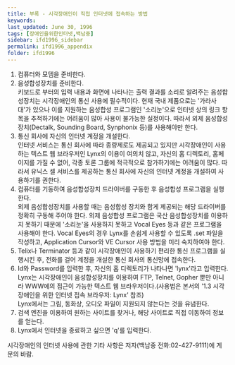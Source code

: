 ```yaml
---
title: 부록 - 시각장애인이 직접 인터넷에 접속하는 방법
keywords: 
last_updated: June 30, 1996
tags: [장애인을위한인터넷,백남중]
sidebar: ifd1996_sidebar
permalink: ifd1996_appendix
folder: ifd1996
---
```


1. 컴퓨터와 모뎀을 준비한다.
2. 음성합성장치를 준비한다.<br>
키보드로 부터의 입력 내용과 화면에 나타나는 출력 결과를 소리로 알려주는 음성합성장치는 시각장애인의 통신 사용에 필수적이다. 현재 국내 제품으로는 '가라사대'가 있으나 이를 지원하는 음성합성 프로그램인 '소리눈'으로 인터넷 상의 링크 항목을 추적하기에는 어려움이 많아 사용이 불가능한 실정이다. 따라서 외제 음성합성장치(Dectalk, Sounding Board, Synphonix 등)를 사용해야만 한다.
3. 통신 회사에 자신의 인터넷 계정을 개설한다.<br>
인터넷 서비스는 통신 회사에 따라 종량제로도 제공되고 있지만 시각장애인이 사용하는 텍스트 웹 브라우저인 Lynx의 이용이 여의치 않고, 자신의 홈 디렉토리, 홈페이지를 가질 수 없어, 각종 토론 그룹에 적극적으로 참가하기에는 어려움이 많다. 따라서 유닉스 셀 서비스를 제공하는 통신 회사에 자신의 인터넷 계정을 개설하여 사용하기를 권한다.
4. 컴퓨터를 기동하여 음성합성장치 드라이버를 구동한 후 음성합성 프로그램을 실행한다.<br>
외제 음성합성장치를 사용할 때는 음성합성 장치와 함게 제공되는 해당 드라이버를 정확히 구동해 주어야 한다.
외제 음성합성 프로그램은 국산 음성합성장치를 이용하지 못하기 때문에 '소리눈'을 사용하지 못하고 Vocal Eyes 등과 같은 프로그램을 사용해야 한다. Vocal Eyes의 경우 Lynx를 손쉽게 사용할 수 있도록 .set 파일을 작성하고, Application Cursor와 VE Cursor 사용 방법을 미리 숙지하여야 한다.
5. Telix나 Terminator 등과 같이 시각장애인이 사용하기 편리한 통신 프로그램을 실행시킨 후, 전화를 걸어 계정을 개설한 통신 회사의 통신망에 접속한다.<br>
6. Id와 Password를 입력한 후, 자신의 홈 디렉토리가 나타나면 'lynx'라고 입력한다.<br>
Lynx는 시각장애인이 음성합성장치를 이용하여 FTP, Telnet, Gopher 뿐만 아니라 WWW에의 접근이 가능한 텍스트 웹 브라우저이다.(사용법은 본서의 '1.3 시각장애인을 위한 인터넷 접속 브라우저: Lynx' 참조)<br>
Lynx에서는 그림, 동화상, 오디오 파일이 지원되지 않는다는 것을 유념한다.
7. 검색 엔진을 이용하여 원하는 사이트를 찾거나, 해당 사이트로 직접 이동하여 정보를 얻는다.
8. Lynx에서 인터넷을 종료하고 싶으면 'q'를 입력한다.

시각장애인의 인터넷 사용에 관한 기타 사항은 저자(백남중 전화:02-427-9111)에 게 문의 바람.